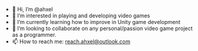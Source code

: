 - 👋 Hi, I’m @ahxel
- 👀 I’m interested in playing and developing video games
- 🌱 I’m currently learning how to improve in Unity game development
- 💞️ I’m looking to collaborate on any personal/passion video game project as a programmer.
- 📫 How to reach me: reach.ahxel@outlook.com

<!---
ahxel/ahxel is a ✨ special ✨ repository because its `README.md` (this file) appears on your GitHub profile.
You can click the Preview link to take a look at your changes.
--->
